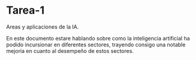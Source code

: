 # Tarea-1
Areas y aplicaciones de la IA.

En este documento estare hablando sobre como la inteligencia artificial ha podido incursionar en diferentes sectores, 
trayendo consigo una notable mejoria en cuanto al desempeño de estos sectores.
